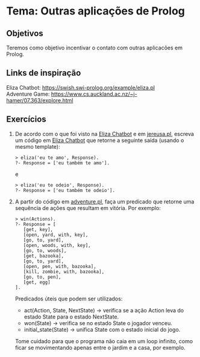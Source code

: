 # Tema: Outras aplicações de Prolog


## Objetivos
Teremos como objetivo incentivar o contato com outras aplicacões em Prolog.



## Links de inspiração
Eliza Chatbot: https://swish.swi-prolog.org/example/eliza.pl   
Adventure Game: https://www.cs.auckland.ac.nz/~j-hamer/07.363/explore.html



## Exercícios

1. De acordo com o que foi visto na [Eliza Chatbot](https://swish.swi-prolog.org/example/eliza.pl) e em [jereusa.pl](https://github.com/elc117/t2-2022a-matheus_jhuan), escreva um código em [Eliza Chatbot](https://swish.swi-prolog.org/example/eliza.pl) que retorne a seguinte saída (usando o mesmo template):

   ```
   > eliza('eu te amo', Response).
   ?- Response = ['eu também te amo'].
   ```
   e
   ```
   > eliza('eu te odeio', Response).
   ?- Response = ['eu também te odeio'].
   ```
   
2. A partir do código em [adventure.pl](https://github.com/elc117/t2-2022a-matheus_jhuan/blob/main/adventure.pl), faça um predicado que retorne uma sequência de ações que resultam em vitória. Por exemplo:
   ```
   > win(Actions).
   ?- Response = [
      [get, key],
      [open, yard, with, key],
      [go, to, yard],
      [open, woods, with, key],
      [go, to, woods],
      [get, bazooka],
      [go, to, yard],
      [open, pen, with, bazooka],
      [kill, zombie, with, bazooka],
      [go, to, pen],
      [get, egg]
   ].
   ```
   Predicados úteis que podem ser utilizados:
      - act(Action, State, NextState) -> verifica se a ação Action leva do estado State para o estado NextState.
      - won(State) -> verifica se no estado State o jogador venceu.
      - initial_state(State) -> unifica State com o estado inicial do jogo.

   Tome cuidado para que o programa não caia em um loop infinito, como ficar se movimentando apenas entre o jardim e a casa, por exemplo.

